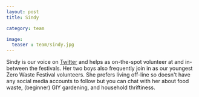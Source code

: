 ```yaml
---
layout: post
title: Sindy

category: team

image:
  teaser : team/sindy.jpg
---
```


Sindy is our voice on [Twitter](https://twitter.com/ZeroWasteFest) and helps as on-the-spot volunteer at and in-between the festivals. Her two boys also frequently join in as our youngest Zero Waste Festival volunteers. She prefers living off-line so doesn't have any social media accounts to follow but you can chat with her about food waste, (beginner) GIY gardening, and household thriftiness. 